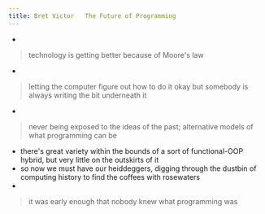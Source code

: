 ```yaml
---
title: Bret Victor   The Future of Programming
---
```


-
> technology is getting better because of Moore's law
-
> letting the computer figure out how to do it
okay but somebody is always writing the bit underneath it
- 
> never being exposed to the ideas of the past; alternative models of what programming can be
- there's great variety within the bounds of a sort of functional-OOP hybrid, but very little on the outskirts of it
- so now we must have our heiddeggers, digging through the dustbin of computing history to find the coffees with rosewaters
- 
> it was early enough that nobody knew what programming was
